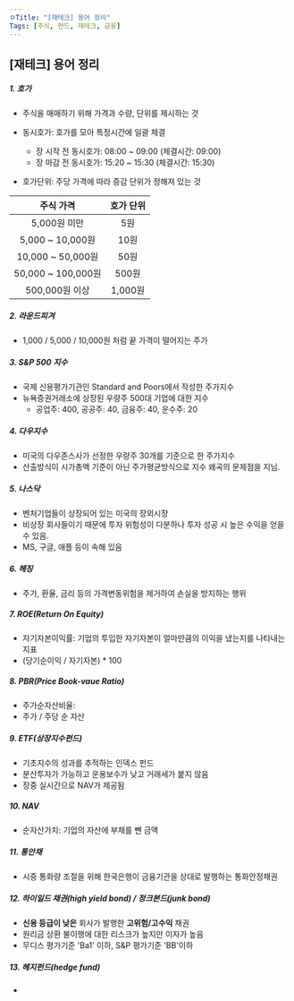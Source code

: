 ```yaml
---
ㅇTitle: "[재테크] 용어 정리"
Tags: [주식, 펀드, 재테크, 금융]
---
```




## [재테크] 용어 정리

##### 1. 호가

- 주식을 매매하기 위해 가격과 수량, 단위를 제시하는 것

- 동시호가: 호가를 모아 특정시간에 일괄 체결
  - 장 시작 전 동시호가: 08:00 ~ 09:00 (체결시간: 09:00)
  - 장 마감 전 동시호가: 15:20 ~ 15:30 (체결시간: 15:30)
- 호가단위: 주당 가격에 따라 증감 단위가 정해져 있는 것

|     주식 가격      | 호가 단위 |
| :----------------: | :-------: |
|    5,000원 미만    |    5원    |
|  5,000 ~ 10,000원  |   10원    |
| 10,000 ~ 50,000원  |   50원    |
| 50,000 ~ 100,000원 |   500원   |
|   500,000원 이상   |  1,000원  |

##### 2. 라운드피겨

- 1,000 / 5,000 / 10,000원 처럼 끝 가격이 떨어지는 주가



##### 3. S&P 500 지수

- 국제 신용평가기관인 Standard and Poors에서 작성한 주가지수
- 뉴욕증권거래소에 상장된 우량주 500대 기업에 대한 지수
  - 공업주: 400, 공공주: 40, 금융주: 40, 운수주: 20



##### 4. 다우지수

- 미국의 다우존스사가 선정한 우량주 30개를 기준으로 한 주가지수
- 산출방식이 시가총액 기준이 아닌 주가평균방식으로 지수 왜곡의 문제점을 지님.



##### 5. 나스닥

- 벤처기업들이 상장되어 있는 미국의 장외시장
- 비상장 회사들이기 때문에 투자 위험성이 다분하나 투자 성공 시 높은 수익을 얻을 수 있음.
- MS, 구글, 애플 등이 속해 있음



##### 6. 헤징

- 주가, 환율, 금리 등의 가격변동위험을 제거하여 손실을 방지하는 행위



##### 7. ROE(Return On Equity)

- 자기자본이익률: 기업의 투입한 자기자본이 얼마만큼의 이익을 냈는지를 나타내는 지표
- (당기순이익 / 자기자본) * 100



##### 8. PBR(Price Book-vaue Ratio)

- 주가순자산비율: 
- 주가 / 주당 순 자산



##### 9. ETF(상장지수펀드)

- 기초지수의 성과를 추적하는 인덱스 펀드
- 분산투자가 가능하고 운용보수가 낮고 거래세가 붙지 않음
- 장중 실시간으로 NAV가 제공됨



##### 10. NAV

- 순자산가치: 기업의 자산에 부채를 뺀 금액



##### 11. 통안채

- 시중 통화량 조절을 위해 한국은행이 금융기관을 상대로 발행하는 통화안정채권



##### 12. 하이일드 채권(high yield bond) / 정크본드(junk bond)

- **신용 등급이 낮은** 회사가 발행한 **고위험/고수익** 채권
- 원리금 상환 불이행에 대한 리스크가 높지만 이자가 높음
- 무디스 평가기준 'Ba1' 이하, S&P 평가기준 'BB'이하



##### 13. 헤지펀드(hedge fund)

- 

